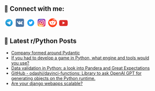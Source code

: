 ## 🔎 Connect with me:
[<img src="https://github.com/bullbesh/bullbesh/blob/main/images/Telegram.png" width="32" height="32" />](https://t.me/bullbesh)
[<img src="https://github.com/bullbesh/bullbesh/blob/main/images/VK.png" width="32" height="32" />](https://vk.com/bullbesh)
[<img src="https://github.com/bullbesh/bullbesh/blob/main/images/Twitter.png" width="32" height="32" />](https://twitter.com/bullbesh1)
[<img src="https://github.com/bullbesh/bullbesh/blob/main/images/Instagram.png" width="32" height="32" />](https://www.instagram.com/bullbesh)
[<img src="https://github.com/bullbesh/bullbesh/blob/main/images/Reddit.png" width="32" height="32" />](https://www.reddit.com/user/bullbesh)
[<img src="https://github.com/bullbesh/bullbesh/blob/main/images/YouTube.png" width="32" height="32" />](https://www.youtube.com/channel/UCtfjRs6uzgq5mfm8S06WTcg)

## 📕 Latest r/Python Posts
<!-- BLOG-POST-LIST:START -->
- [Company formed around Pydantic](https://www.reddit.com/r/Python/comments/11lsjgk/company_formed_around_pydantic/)
- [If you had to develop a game in Python, what engine and tools would you use?](https://www.reddit.com/r/Python/comments/11lrlfn/if_you_had_to_develop_a_game_in_python_what/)
- [Data validation in Python: a look into Pandera and Great Expectations](https://www.reddit.com/r/Python/comments/11lprup/data_validation_in_python_a_look_into_pandera_and/)
- [GitHub - odashi/davinci-functions: Library to ask OpenAI GPT for generating objects on the Python runtime.](https://www.reddit.com/r/Python/comments/11loqsg/github_odashidavincifunctions_library_to_ask/)
- [Are your django webapps scalable?](https://www.reddit.com/r/Python/comments/11lnxwf/are_your_django_webapps_scalable/)
<!-- BLOG-POST-LIST:END -->
